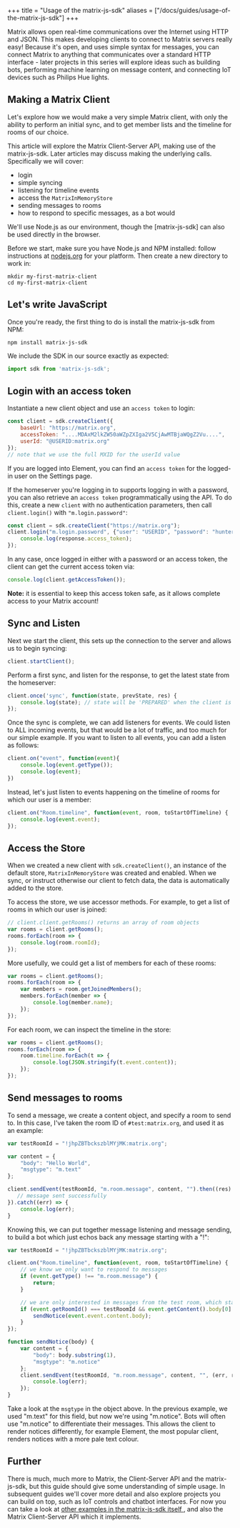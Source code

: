 +++
title = "Usage of the matrix-js-sdk"
aliases = ["/docs/guides/usage-of-the-matrix-js-sdk"]
+++

Matrix allows open real-time communications over the Internet using HTTP and
JSON. This makes developing clients to connect to Matrix servers really easy!
Because it's open, and uses simple syntax for messages, you can connect Matrix
to anything that communicates over a standard HTTP interface - later projects
in this series will explore ideas such as building bots, performing machine
learning on message content, and connecting IoT devices such as Philips Hue
lights.

## Making a Matrix Client

Let's explore how we would make a very simple Matrix client, with only the
ability to perform an initial sync, and to get member lists and the timeline
for rooms of our choice.

This article will explore the Matrix Client-Server API, making use of the
matrix-js-sdk. Later articles may discuss making the underlying calls.
Specifically we will cover:

* login
* simple syncing
* listening for timeline events
* access the `MatrixInMemoryStore`
* sending messages to rooms
* how to respond to specific messages, as a bot would

We'll use Node.js as our environment, though the [matrix-js-sdk] can also be
used directly in the browser.

Before we start, make sure you have Node.js and NPM installed: follow
instructions at [nodejs.org](https://nodejs.org/) for your platform. Then
create a new directory to work in:

```
mkdir my-first-matrix-client
cd my-first-matrix-client
```

## Let's write JavaScript

Once you're ready, the first thing to do is install the matrix-js-sdk from
NPM:

```
npm install matrix-js-sdk
```

We include the SDK in our source exactly as expected:

```javascript
import sdk from 'matrix-js-sdk';
```

## Login with an access token

Instantiate a new client object and use an `access token` to login:

```javascript
const client = sdk.createClient({
    baseUrl: "https://matrix.org",
    accessToken: "....MDAxM2lkZW50aWZpZXIga2V5CjAwMTBjaWQgZ2Vu....",
    userId: "@USERID:matrix.org"
});
// note that we use the full MXID for the userId value
```

If you are logged into Element, you can find an `access token` for the logged-in
user on the Settings page.

If the homeserver you're logging in to supports logging in with a password, you
can also retrieve an `access token` programmatically using the API. To do this,
create a new `client` with no authentication parameters, then call
`client.login()` with `"m.login.password"`:

```javascript
const client = sdk.createClient("https://matrix.org");
client.login("m.login.password", {"user": "USERID", "password": "hunter2"}).then((response) => {
    console.log(response.access_token);
});
```

In any case, once logged in either with a password or an access token, the
client can get the current access token via:

```javascript
console.log(client.getAccessToken());
```

**Note:** it is essential to keep this access token safe, as it allows complete
  access to your Matrix account!

## Sync and Listen

Next we start the client, this sets up the connection to the server and allows
us to begin syncing:

```javascript
client.startClient();
```

Perform a first sync, and listen for the response, to get the latest state from
the homeserver:

```javascript
client.once('sync', function(state, prevState, res) {
    console.log(state); // state will be 'PREPARED' when the client is ready to use
});
```

Once the sync is complete, we can add listeners for events. We could listen to
ALL incoming events, but that would be a lot of traffic, and too much for our
simple example. If you want to listen to all events, you can add a listen as
follows:

```javascript
client.on("event", function(event){
    console.log(event.getType());
    console.log(event);
})
```

Instead, let's just listen to events happening on the timeline of rooms for
which our user is a member:

```javascript
client.on("Room.timeline", function(event, room, toStartOfTimeline) {
    console.log(event.event);
});
```

## Access the Store

When we created a new client with `sdk.createClient()`, an instance of the
default store, `MatrixInMemoryStore` was created and enabled. When we sync, or
instruct otherwise our client to fetch data, the data is automatically added to
the store.

To access the store, we use accessor methods. For example, to get a list of
rooms in which our user is joined:

```javascript
// client.client.getRooms() returns an array of room objects
var rooms = client.getRooms();
rooms.forEach(room => {
    console.log(room.roomId);
});
```

More usefully, we could get a list of members for each of these rooms:

```javascript
var rooms = client.getRooms();
rooms.forEach(room => {
    var members = room.getJoinedMembers();
    members.forEach(member => {
        console.log(member.name);
    });
});
```

For each room, we can inspect the timeline in the store:

```javascript
var rooms = client.getRooms();
rooms.forEach(room => {
    room.timeline.forEach(t => {
        console.log(JSON.stringify(t.event.content));
    });
});
```

## Send messages to rooms

To send a message, we create a content object, and specify a room to send to. In
this case, I've taken the room ID of `#test:matrix.org`, and used it as an
example:

```javascript
var testRoomId = "!jhpZBTbckszblMYjMK:matrix.org";

var content = {
    "body": "Hello World",
    "msgtype": "m.text"
};

client.sendEvent(testRoomId, "m.room.message", content, "").then((res) => {
   // message sent successfully
}).catch((err) => {
    console.log(err);
}
```

Knowing this, we can put together message listening and message sending, to
build a bot which just echos back any message starting with a "!":

```javascript
var testRoomId = "!jhpZBTbckszblMYjMK:matrix.org";

client.on("Room.timeline", function(event, room, toStartOfTimeline) {
    // we know we only want to respond to messages
    if (event.getType() !== "m.room.message") {
        return;
    }

    // we are only interested in messages from the test room, which starts with "!"
    if (event.getRoomId() === testRoomId && event.getContent().body[0] === '!') {
        sendNotice(event.event.content.body);
    }
});

function sendNotice(body) {
    var content = {
        "body": body.substring(1),
        "msgtype": "m.notice"
    };
    client.sendEvent(testRoomId, "m.room.message", content, "", (err, res) => {
        console.log(err);
    });
}
```

Take a look at the `msgtype` in the object above. In the previous example, we
used "m.text" for this field, but now we're using "m.notice". Bots will often
use "m.notice" to differentiate their messages. This allows the client to
render notices differently, for example Element, the most popular client,
renders notices with a more pale text colour.

## Further

There is much, much more to Matrix, the Client-Server API and the matrix-js-sdk,
but this guide should give some understanding of simple usage. In subsequent
guides we'll cover more detail and also explore projects you can build on top,
such as IoT controls and chatbot interfaces. For now you can take a look at
[other examples in the matrix-js-sdk itself
](https://github.com/matrix-org/matrix-js-sdk/tree/master/examples), and also
the Matrix Client-Server API which it implements.
